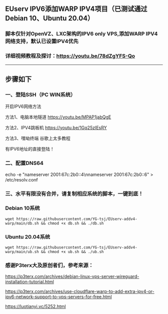 ## EUserv IPV6添加WARP IPV4项目（已测试通过Debian 10、Ubuntu 20.04）

### 脚本仅针对OpenVZ、LXC架构的IPV6 only VPS,添加WARP IPV4网络支持，默认已设置IPV4优先


### 详细视频教程及探讨：https://youtu.be/78dZgYFS-Qo

------------------------------------------------------------------------------------
## 步骤如下

### 一、登陆SSH（PC WIN系统）

开启IPV6网络方法

方法1、电脑本地隧道  https://youtu.be/MPAP1jabQgE

方法2、IPV4跳板机   https://youtu.be/1Gq25zIEsRY

方法3、嘿呦终端      谷歌上太多教程

有IPV6地址的直接登陆！

### 二、配置DNS64
echo -e "nameserver 2001:67c:2b0::4\nnameserver 2001:67c:2b0::6" > /etc/resolv.conf


### 三、水平有限没有合并，请复制相应系统的脚本，一键到底！



### Debian 10系统
```
wget https://raw.githubusercontent.com/YG-tsj/EUserv-addv4-warp/main/db.sh && chmod +x db.sh && ./db.sh
```

### Ubuntu 20.04系统
```
wget https://raw.githubusercontent.com/YG-tsj/EUserv-addv4-warp/main/ub.sh && chmod +x ub.sh && ./ub.sh
```

### 感谢P3terx大及原创者们，参考来源：
https://p3terx.com/archives/debian-linux-vps-server-wireguard-installation-tutorial.html

https://p3terx.com/archives/use-cloudflare-warp-to-add-extra-ipv4-or-ipv6-network-support-to-vps-servers-for-free.html

https://luotianyi.vc/5252.html
